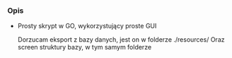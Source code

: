 ### Opis

- Prosty skrypt w GO, wykorzystujący proste GUI

    
	Dorzucam eksport z bazy danych, jest on w folderze ./resources/
	Oraz screen struktury bazy, w tym samym folderze
	
